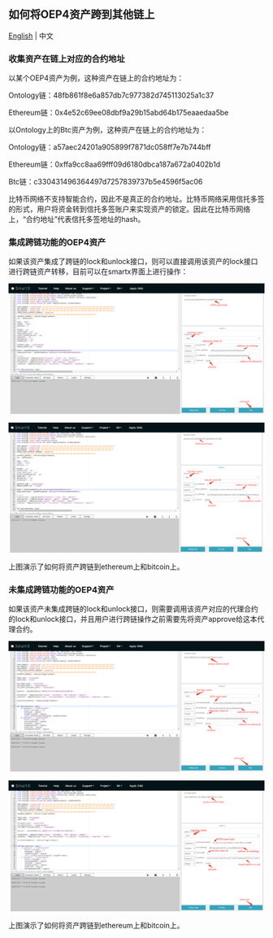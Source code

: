 ## 如何将OEP4资产跨到其他链上

[English](How_to_cross_OEP4.md) | 中文

### 收集资产在链上对应的合约地址

以某个OEP4资产为例，这种资产在链上的合约地址为：

Ontology链：48fb861f8e6a857db7c977382d745113025a1c37

Ethereum链：0x4e52c69ee08dbf9a29b15abd64b175eaaedaa5be

以Ontology上的Btc资产为例，这种资产在链上的合约地址为：

Ontology链：a57aec24201a905899f7871dc058ff7e7b744bff

Ethereum链：0xffa9cc8aa69fff09d6180dbca187a672a0402b1d

Btc链：c330431496364497d7257839737b5e4596f5ac06

比特币网络不支持智能合约，因此不是真正的合约地址。比特币网络采用信托多签的形式，用户将资金转到信托多签账户来实现资产的锁定。因此在比特币网络上，“合约地址”代表信托多签地址的hash。

### 集成跨链功能的OEP4资产

如果该资产集成了跨链的lock和unlock接口，则可以直接调用该资产的lock接口进行跨链资产转移，目前可以在smartx界面上进行操作：

![](resources/smartx_lock1.png)

![](resources/smartx_lock2.png)

上图演示了如何将资产跨链到ethereum上和bitcoin上。

### 未集成跨链功能的OEP4资产

如果该资产未集成跨链的lock和unlock接口，则需要调用该资产对应的代理合约的lock和unlock接口，并且用户进行跨链操作之前需要先将资产approve给这本代理合约。

![](resources/smartx_lock3.png)

![](resources/smartx_lock4.png)

上图演示了如何将资产跨链到ethereum上和bitcoin上。